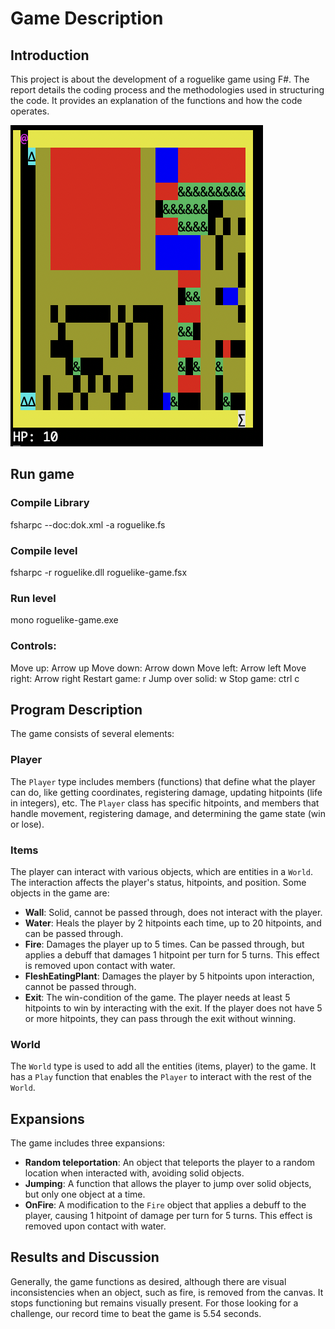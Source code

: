 # Game Description

## Introduction
This project is about the development of a roguelike game using F#. The report details the coding process and the methodologies used in structuring the code. It provides an explanation of the functions and how the code operates.

![Game_running](gameSC.png)

## Run game

### Compile Library
fsharpc --doc:dok.xml -a roguelike.fs
### Compile level
fsharpc -r roguelike.dll roguelike-game.fsx
### Run level
mono roguelike-game.exe
### Controls:
Move up: Arrow up
Move down: Arrow down
Move left: Arrow left
Move right: Arrow right
Restart game: r
Jump over solid: <interact with object> w
Stop game: ctrl c


## Program Description
The game consists of several elements:

### Player
The `Player` type includes members (functions) that define what the player can do, like getting coordinates, registering damage, updating hitpoints (life in integers), etc. The `Player` class has specific hitpoints, and members that handle movement, registering damage, and determining the game state (win or lose).

### Items
The player can interact with various objects, which are entities in a `World`. The interaction affects the player's status, hitpoints, and position. Some objects in the game are:

- **Wall**: Solid, cannot be passed through, does not interact with the player.
- **Water**: Heals the player by 2 hitpoints each time, up to 20 hitpoints, and can be passed through.
- **Fire**: Damages the player up to 5 times. Can be passed through, but applies a debuff that damages 1 hitpoint per turn for 5 turns. This effect is removed upon contact with water.
- **FleshEatingPlant**: Damages the player by 5 hitpoints upon interaction, cannot be passed through.
- **Exit**: The win-condition of the game. The player needs at least 5 hitpoints to win by interacting with the exit. If the player does not have 5 or more hitpoints, they can pass through the exit without winning.

### World
The `World` type is used to add all the entities (items, player) to the game. It has a `Play` function that enables the `Player` to interact with the rest of the `World`.

## Expansions
The game includes three expansions:

- **Random teleportation**: An object that teleports the player to a random location when interacted with, avoiding solid objects.
- **Jumping**: A function that allows the player to jump over solid objects, but only one object at a time.
- **OnFire**: A modification to the `Fire` object that applies a debuff to the player, causing 1 hitpoint of damage per turn for 5 turns. This effect is removed upon contact with water.

## Results and Discussion
Generally, the game functions as desired, although there are visual inconsistencies when an object, such as fire, is removed from the canvas. It stops functioning but remains visually present. For those looking for a challenge, our record time to beat the game is 5.54 seconds.
